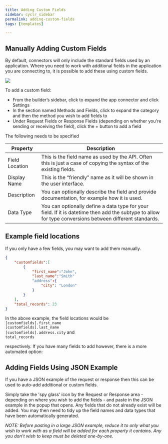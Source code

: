 ```yaml
---
title: Adding Custom Fields
sidebar: cyclr_sidebar
permalink: adding-custom-fields
tags: [templates]

---
```


## Manually Adding Custom Fields

By default, connectors will only include the standard fields used by an application. Where you need to work with additional fields in the application you are connecting to, it is possible to add these using custom fields.

![](./images/connector-custom-field.gif)

To add a custom field:

*   From the builder’s sidebar, click to expand the app connector and click Settings
*   In the section named Methods and Fields, click to expand the category and then the method you wish to add fields to
*   Under Request Fields or Response Fields (depending on whether you're sending or receiving the field), click the + button to add a field

The following needs to be specified

| Property | Description |
| --- | --- |
| Field Location | This is the field name as used by the API. Often this is just a case of copying the syntax of the existing fields. |
| Display Name | This is the “friendly” name as it will be shown in the user interface. |
| Description | You can optionally describe the field and provide documentation, for example how it is used. |
| Data Type | You can optionally define a data type for your field.  If it is datetime then add the subtype to allow for type conversions between different standards. |

## Example field locations

If you only have a few fields, you may want to add them manually.

```JSON
{
    "customfields":[
        {
            "first_name":"John",
            "last_name":"Smith"
            "address":{
                "city": "London"
            }
        }
    ],
    "total_records": 23
}
```

In the above example, the field locations would be <br>
``[customfields].first_name``<br>
``[customfields].last_name``<br>
``[customfields].address.city``
and<br>
``total_records``

respectively. If you have many fields to add however, there is a more automated option:

## Adding Fields Using JSON Example

If you have a JSON example of the request or response then this can be used to auto-add additional or custom fields.

Simply take the 'spy glass' icon by the Request or Response area - depending on where you wish to add the fields - and paste in the JSON example in the popup that opens.  Any fields that do not already exist will be added.  You may then need to tidy up the field names and data types that have been automatically generated.

*NOTE: Before pasting in a large JSON example, reduce it to only what you wish to work with as a field will be added for each property it contains. Any you don't wish to keep must be deleted one-by-one.*
